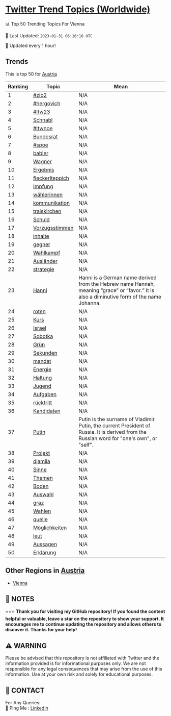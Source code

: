 [Twitter Trend Topics (Worldwide)](https://github.com/ErcinDedeoglu/Twitter-Trend-Topics)
==========


📊 Top 50 Trending Topics For Vienna

📆 Last Updated: `2023-01-31 06:16:16 UTC`

🔧 Updated every 1 hour!


## Trends

This is top 50 for [Austria](</Austria>)

| Ranking | Topic | Mean |
| ------- | ------------ | ------------ |
| 1 | [#zib2](http://twitter.com/search?q=%23zib2) | N/A |
| 2 | [#hergovich](http://twitter.com/search?q=%23hergovich) | N/A |
| 3 | [#ltw23](http://twitter.com/search?q=%23ltw23) | N/A |
| 4 | [Schnabl](http://twitter.com/search?q=Schnabl) | N/A |
| 5 | [#ltwnoe](http://twitter.com/search?q=%23ltwnoe) | N/A |
| 6 | [Bundesrat](http://twitter.com/search?q=Bundesrat) | N/A |
| 7 | [#spoe](http://twitter.com/search?q=%23spoe) | N/A |
| 8 | [babler](http://twitter.com/search?q=babler) | N/A |
| 9 | [Wagner](http://twitter.com/search?q=Wagner) | N/A |
| 10 | [Ergebnis](http://twitter.com/search?q=Ergebnis) | N/A |
| 11 | [fleckerlteppich](http://twitter.com/search?q=fleckerlteppich) | N/A |
| 12 | [Impfung](http://twitter.com/search?q=Impfung) | N/A |
| 13 | [wählerinnen](http://twitter.com/search?q=w%c3%a4hlerinnen) | N/A |
| 14 | [kommunikation](http://twitter.com/search?q=kommunikation) | N/A |
| 15 | [traiskirchen](http://twitter.com/search?q=traiskirchen) | N/A |
| 16 | [Schuld](http://twitter.com/search?q=Schuld) | N/A |
| 17 | [Vorzugsstimmen](http://twitter.com/search?q=Vorzugsstimmen) | N/A |
| 18 | [inhalte](http://twitter.com/search?q=inhalte) | N/A |
| 19 | [gegner](http://twitter.com/search?q=gegner) | N/A |
| 20 | [Wahlkampf](http://twitter.com/search?q=Wahlkampf) | N/A |
| 21 | [Ausländer](http://twitter.com/search?q=Ausl%c3%a4nder) | N/A |
| 22 | [strategie](http://twitter.com/search?q=strategie) | N/A |
| 23 | [Hanni](http://twitter.com/search?q=Hanni) | Hanni is a German name derived from the Hebrew name Hannah, meaning “grace” or “favor.” It is also a diminutive form of the name Johanna. |
| 24 | [roten](http://twitter.com/search?q=roten) | N/A |
| 25 | [Kurs](http://twitter.com/search?q=Kurs) | N/A |
| 26 | [Israel](http://twitter.com/search?q=Israel) | N/A |
| 27 | [Sobotka](http://twitter.com/search?q=Sobotka) | N/A |
| 28 | [Grün](http://twitter.com/search?q=Gr%c3%bcn) | N/A |
| 29 | [Sekunden](http://twitter.com/search?q=Sekunden) | N/A |
| 30 | [mandat](http://twitter.com/search?q=mandat) | N/A |
| 31 | [Energie](http://twitter.com/search?q=Energie) | N/A |
| 32 | [Haltung](http://twitter.com/search?q=Haltung) | N/A |
| 33 | [Jugend](http://twitter.com/search?q=Jugend) | N/A |
| 34 | [Aufgaben](http://twitter.com/search?q=Aufgaben) | N/A |
| 35 | [rücktritt](http://twitter.com/search?q=r%c3%bccktritt) | N/A |
| 36 | [Kandidaten](http://twitter.com/search?q=Kandidaten) | N/A |
| 37 | [Putin](http://twitter.com/search?q=Putin) | Putin is the surname of Vladimir Putin, the current President of Russia. It is derived from the Russian word for "one's own", or "self". |
| 38 | [Projekt](http://twitter.com/search?q=Projekt) | N/A |
| 39 | [djamila](http://twitter.com/search?q=djamila) | N/A |
| 40 | [Sinne](http://twitter.com/search?q=Sinne) | N/A |
| 41 | [Themen](http://twitter.com/search?q=Themen) | N/A |
| 42 | [Boden](http://twitter.com/search?q=Boden) | N/A |
| 43 | [Auswahl](http://twitter.com/search?q=Auswahl) | N/A |
| 44 | [graz](http://twitter.com/search?q=graz) | N/A |
| 45 | [Wahlen](http://twitter.com/search?q=Wahlen) | N/A |
| 46 | [quelle](http://twitter.com/search?q=quelle) | N/A |
| 47 | [Möglichkeiten](http://twitter.com/search?q=M%c3%b6glichkeiten) | N/A |
| 48 | [leut](http://twitter.com/search?q=leut) | N/A |
| 49 | [Aussagen](http://twitter.com/search?q=Aussagen) | N/A |
| 50 | [Erklärung](http://twitter.com/search?q=Erkl%c3%a4rung) | N/A |



## Other Regions in [Austria](</Austria>)

* [Vienna](</Austria/Vienna.md>)



## 📝 NOTES

⭐⭐⭐ **Thank you for visiting my GitHub repository! If you found the content helpful or valuable, leave a star on the repository to show your support. It encourages me to continue updating the repository and allows others to discover it. Thanks for your help!**


## ⚠️ WARNING

Please be advised that this repository is not affiliated with Twitter and the information provided is for informational purposes only. We are not responsible for any legal consequences that may arise from the use of this information. Use at your own risk and solely for educational purposes.


## 📨 CONTACT

 For Any Queries:  
            🏓 Ping Me : [LinkedIn](https://www.linkedin.com/in/ercindedeoglu/)
